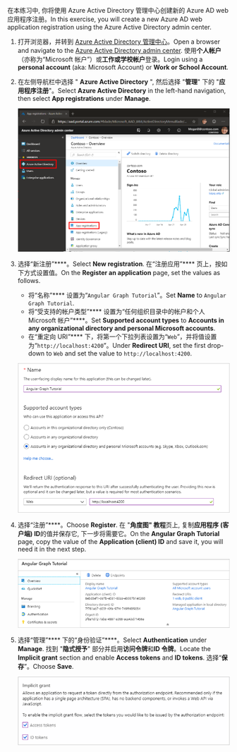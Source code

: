 <!-- markdownlint-disable MD002 MD041 -->

<span data-ttu-id="5487b-101">在本练习中, 你将使用 Azure Active Directory 管理中心创建新的 Azure AD web 应用程序注册。</span><span class="sxs-lookup"><span data-stu-id="5487b-101">In this exercise, you will create a new Azure AD web application registration using the Azure Active Directory admin center.</span></span>

1. <span data-ttu-id="5487b-102">打开浏览器，并转到 [Azure Active Directory 管理中心](https://aad.portal.azure.com)。</span><span class="sxs-lookup"><span data-stu-id="5487b-102">Open a browser and navigate to the [Azure Active Directory admin center](https://aad.portal.azure.com).</span></span> <span data-ttu-id="5487b-103">使用**个人帐户**（亦称为“Microsoft 帐户”）或**工作或学校帐户**登录。</span><span class="sxs-lookup"><span data-stu-id="5487b-103">Login using a **personal account** (aka: Microsoft Account) or **Work or School Account**.</span></span>

1. <span data-ttu-id="5487b-104">在左侧导航栏中选择 " **Azure Active Directory** ", 然后选择 "**管理**" 下的 "**应用程序注册**"。</span><span class="sxs-lookup"><span data-stu-id="5487b-104">Select **Azure Active Directory** in the left-hand navigation, then select **App registrations** under **Manage**.</span></span>

    ![<span data-ttu-id="5487b-105">应用注册的屏幕截图</span><span class="sxs-lookup"><span data-stu-id="5487b-105">A screenshot of the App registrations</span></span> ](./images/aad-portal-app-registrations.png)

1. <span data-ttu-id="5487b-106">选择“新注册”\*\*\*\*。</span><span class="sxs-lookup"><span data-stu-id="5487b-106">Select **New registration**.</span></span> <span data-ttu-id="5487b-107">在“注册应用”\*\*\*\* 页上，按如下方式设置值。</span><span class="sxs-lookup"><span data-stu-id="5487b-107">On the **Register an application** page, set the values as follows.</span></span>

    - <span data-ttu-id="5487b-108">将“名称”\*\*\*\* 设置为“`Angular Graph Tutorial`”。</span><span class="sxs-lookup"><span data-stu-id="5487b-108">Set **Name** to `Angular Graph Tutorial`.</span></span>
    - <span data-ttu-id="5487b-109">将“受支持的帐户类型”\*\*\*\* 设置为“任何组织目录中的帐户和个人 Microsoft 帐户”\*\*\*\*。</span><span class="sxs-lookup"><span data-stu-id="5487b-109">Set **Supported account types** to **Accounts in any organizational directory and personal Microsoft accounts**.</span></span>
    - <span data-ttu-id="5487b-110">在“重定向 URI”\*\*\*\* 下，将第一个下拉列表设置为“`Web`”，并将值设置为“`http://localhost:4200`”。</span><span class="sxs-lookup"><span data-stu-id="5487b-110">Under **Redirect URI**, set the first drop-down to `Web` and set the value to `http://localhost:4200`.</span></span>

    !["注册应用程序" 页的屏幕截图](./images/aad-register-an-app.png)

1. <span data-ttu-id="5487b-112">选择“注册”\*\*\*\*。</span><span class="sxs-lookup"><span data-stu-id="5487b-112">Choose **Register**.</span></span> <span data-ttu-id="5487b-113">在 "**角度图" 教程**页上, 复制**应用程序 (客户端) ID**的值并保存它, 下一步将需要它。</span><span class="sxs-lookup"><span data-stu-id="5487b-113">On the **Angular Graph Tutorial** page, copy the value of the **Application (client) ID** and save it, you will need it in the next step.</span></span>

    ![新应用注册的应用程序 ID 的屏幕截图](./images/aad-application-id.png)

1. <span data-ttu-id="5487b-115">选择“管理”\*\*\*\* 下的“身份验证”\*\*\*\*。</span><span class="sxs-lookup"><span data-stu-id="5487b-115">Select **Authentication** under **Manage**.</span></span> <span data-ttu-id="5487b-116">找到 "**隐式授予**" 部分并启用**访问令牌**和**ID 令牌**。</span><span class="sxs-lookup"><span data-stu-id="5487b-116">Locate the **Implicit grant** section and enable **Access tokens** and **ID tokens**.</span></span> <span data-ttu-id="5487b-117">选择“**保存**”。</span><span class="sxs-lookup"><span data-stu-id="5487b-117">Choose **Save**.</span></span>

    ![隐式 grant 部分的屏幕截图](./images/aad-implicit-grant.png)
